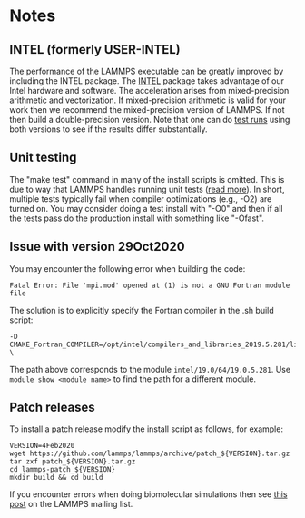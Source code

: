 # Notes

## INTEL (formerly USER-INTEL)

The performance of the LAMMPS executable can be greatly improved by including the INTEL package. The [INTEL](https://docs.lammps.org/Build_extras.html#intel) package takes advantage of our Intel hardware and software. The acceleration arises from mixed-precision arithmetic and vectorization. If mixed-precision arithmetic is valid for your work then we recommend the mixed-precision version of LAMMPS. If not then build a double-precision version. Note that one can do [test runs](https://github.com/PrincetonUniversity/install_lammps/tree/master/07_mixed_versus_double) using both versions to see if the results differ substantially.

## Unit testing

The "make test" command in many of the install scripts is omitted. This is due to way that LAMMPS handles running unit tests ([read more](https://sourceforge.net/p/lammps/mailman/message/37352519/)). In short, multiple tests typically fail when compiler optimizations (e.g., -O2) are turned on. You may consider doing a test install with "-O0" and then if all the tests pass do the production install with something like "-Ofast".

## Issue with version 29Oct2020

You may encounter the following error when building the code:

```
Fatal Error: File 'mpi.mod' opened at (1) is not a GNU Fortran module file
```

The solution is to explicitly specify the Fortran compiler in the .sh build script:

```
-D CMAKE_Fortran_COMPILER=/opt/intel/compilers_and_libraries_2019.5.281/linux/bin/intel64/ifort \
```

The path above corresponds to the module `intel/19.0/64/19.0.5.281`. Use `module show <module name>` to find the path for a different module.

## Patch releases

To install a patch release modify the install script as follows, for example:

```
VERSION=4Feb2020
wget https://github.com/lammps/lammps/archive/patch_${VERSION}.tar.gz
tar zxf patch_${VERSION}.tar.gz
cd lammps-patch_${VERSION}
mkdir build && cd build
```

If you encounter errors when doing biomolecular simulations then see [this post](https://lammps.sandia.gov/threads/msg85269.html) on the LAMMPS mailing list.
